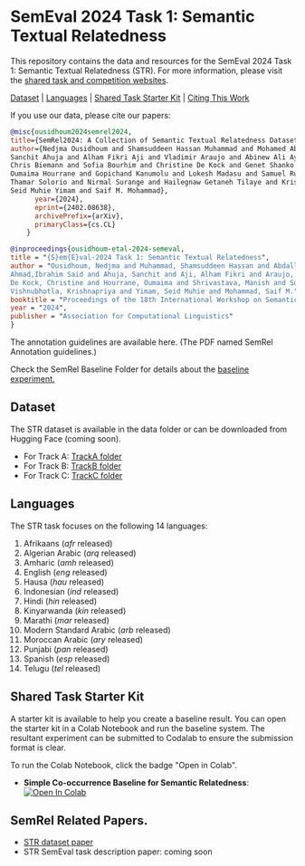 # SemEval 2024 Task 1: Semantic Textual Relatedness

This repository contains the data and resources for the SemEval 2024 Task 1: Semantic Textual Relatedness (STR). For more information, please visit the [shared task and competition websites](https://semantic-textual-relatedness.github.io).

[Dataset](https://github.com/semantic-textual-relatedness/Semantic_Relatedness_SemEval2024#dataset) | 
[Languages](https://github.com/semantic-textual-relatedness/Semantic_Relatedness_SemEval2024#languages) | 
[Shared Task Starter Kit](https://github.com/semantic-textual-relatedness/Semantic_Relatedness_SemEval2024#shared-task-starter-kit) | 
[Citing This Work](https://github.com/semantic-textual-relatedness/Semantic_Relatedness_SemEval2024#citing-this-work)

If you use our data, please cite our papers:

```bibtex
@misc{ousidhoum2024semrel2024,
title={SemRel2024: A Collection of Semantic Textual Relatedness Datasets for 14 Languages}, 
author={Nedjma Ousidhoum and Shamsuddeen Hassan Muhammad and Mohamed Abdalla and Idris Abdulmumin and Ibrahim Said Ahmad and
Sanchit Ahuja and Alham Fikri Aji and Vladimir Araujo and Abinew Ali Ayele and Pavan Baswani and Meriem Beloucif and
Chris Biemann and Sofia Bourhim and Christine De Kock and Genet Shanko Dekebo and
Oumaima Hourrane and Gopichand Kanumolu and Lokesh Madasu and Samuel Rutunda and Manish Shrivastava and
Thamar Solorio and Nirmal Surange and Hailegnaw Getaneh Tilaye and Krishnapriya Vishnubhotla and Genta Winata and
Seid Muhie Yimam and Saif M. Mohammad},
      year={2024},
      eprint={2402.08638},
      archivePrefix={arXiv},
      primaryClass={cs.CL}
    }

@inproceedings{ousidhoum-etal-2024-semeval, 
title = "{S}em{E}val-2024 Task 1: Semantic Textual Relatedness",
author = "Ousidhoum, Nedjma and Muhammad, Shamsuddeen Hassan and Abdalla, Mohamed and Abdulmumin, Idris and
Ahmad,Ibrahim Said and Ahuja, Sanchit and Aji, Alham Fikri and Araujo, Vladimir and     Beloucif, Meriem and
De Kock, Christine and Hourrane, Oumaima and Shrivastava, Manish and Solorio, Thamar and Surange, Nirmal and
Vishnubhotla, Krishnapriya and Yimam, Seid Muhie and Mohammad, Saif M.",
booktitle = "Proceedings of the 18th International Workshop on Semantic Evaluation (SemEval-2024)",
year = "2024",
publisher = "Association for Computational Linguistics"
}
```
The annotation guidelines are available here. (The PDF named SemRel Annotation guidelines.)

Check the SemRel Baseline Folder for details about the [baseline experiment.](https://github.com/semantic-textual-relatedness/Semantic_Relatedness_SemEval2024/tree/main/semrel_baselines) 


## Dataset

The STR dataset is available in the data folder or can be downloaded from Hugging Face (coming soon).

- For Track  A: [TrackA folder](https://github.com/semantic-textual-relatedness/Semantic_Relatedness_SemEval2024/tree/main/Track%20A)
- For Track  B: [TrackB folder](https://github.com/semantic-textual-relatedness/Semantic_Relatedness_SemEval2024/tree/main/Track%20B)
- For Track  C: [TrackC folder](https://github.com/semantic-textual-relatedness/Semantic_Relatedness_SemEval2024/tree/main/Track%20C)


## Languages

The STR task focuses on the following 14 languages:


1. Afrikaans (_afr_ released)
2. Algerian Arabic (_arq_ released)
3. Amharic (_amh_ released)
4. English (_eng_ released)
5. Hausa (_hau_ released)
6. Indonesian (_ind_ released)
7. Hindi (_hin_ released)
8. Kinyarwanda (_kin_ released)
9. Marathi (_mar_ released)
10. Modern Standard Arabic (_arb_ released)
11. Moroccan Arabic (_ary_ released)
12. Punjabi (_pan_ released)
13. Spanish (_esp_ released)
14. Telugu (_tel_ released)

## Shared Task Starter Kit

A starter kit is available to help you create a baseline result. You can open the starter kit in a Colab Notebook and run the baseline system. The resultant experiment can be submitted to Codalab to ensure the submission format is clear.

To run the Colab Notebook, click the badge "Open in Colab".


- **Simple Co-occurrence Baseline for Semantic Relatedness**: <a target="_blank" href="https://colab.research.google.com/github/shmuhammadd/semantic_relatedness/blob/main/Simple_English_Baseline_v2.ipynb">
  <img src="https://colab.research.google.com/assets/colab-badge.svg" alt="Open In Colab"/>
</a>


## SemRel Related Papers.

- [STR dataset paper](https://arxiv.org/abs/2402.08638)
- STR SemEval task description paper: coming soon 


